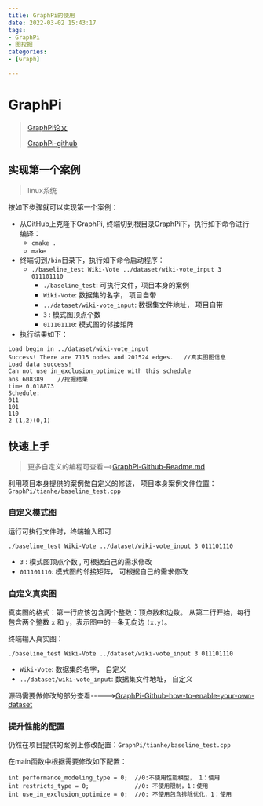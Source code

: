 ```yaml
---
title: GraphPi的使用
date: 2022-03-02 15:43:17
tags:
- GraphPi
- 图挖掘
categories:
- [Graph]

---
```


#  GraphPi

> [GraphPi论文](https://pacman.cs.tsinghua.edu.cn/~zjd/publication/sc20-graphpi/sc20-graphpi.pdf)
>
> [GraphPi-github](https://github.com/thu-pacman/GraphPi)

##  实现第一个案例

> linux系统

按如下步骤就可以实现第一个案例：

* 从GitHub上克隆下GraphPi,   终端切到根目录GraphPi下，执行如下命令进行编译：
  * `cmake .`
  * `make`
* 终端切到`/bin`目录下，执行如下命令启动程序：
  * `./baseline_test Wiki-Vote ../dataset/wiki-vote_input 3 011101110`
    * `./baseline_test`: 可执行文件，项目本身的案例
    * `Wiki-Vote`:  数据集的名字， 项目自带
    * `../dataset/wiki-vote_input`:  数据集文件地址， 项目自带
    * `3` : 模式图顶点个数
    * `011101110`: 模式图的邻接矩阵
* 执行结果如下：

```
Load begin in ../dataset/wiki-vote_input
Success! There are 7115 nodes and 201524 edges.   //真实图图信息
Load data success!
Can not use in_exclusion_optimize with this schedule
ans 608389    //挖掘结果
time 0.018873
Schedule:
011
101
110
2 (1,2)(0,1)
```



##  快速上手

> 更多自定义的编程可查看-->[GraphPi-Github-Readme.md](https://github.com/thu-pacman/GraphPi)

利用项目本身提供的案例做自定义的修该， 项目本身案例文件位置：`GraphPi/tianhe/baseline_test.cpp`

###  自定义模式图

运行可执行文件时，终端输入即可

```
./baseline_test Wiki-Vote ../dataset/wiki-vote_input 3 011101110
```

* `3` : 模式图顶点个数  , 可根据自己的需求修改
* `011101110`: 模式图的邻接矩阵， 可根据自己的需求修改

###  自定义真实图

真实图的格式：第一行应该包含两个整数：顶点数和边数。 从第二行开始，每行包含两个整数 `x` 和 `y`，表示图中的一条无向边 `(x,y)`。

终端输入真实图：

```
./baseline_test Wiki-Vote ../dataset/wiki-vote_input 3 011101110
```

* `Wiki-Vote`:  数据集的名字， 自定义
* `../dataset/wiki-vote_input`:  数据集文件地址， 自定义

源码需要做修改的部分查看----->[GraphPi-Github-how-to-enable-your-own-dataset](https://github.com/thu-pacman/GraphPi#how-to-enable-your-own-dataset)

###  提升性能的配置

仍然在项目提供的案例上修改配置：`GraphPi/tianhe/baseline_test.cpp`

在main函数中根据需要修改如下配置：

```
int performance_modeling_type = 0;  //0:不使用性能模型， 1：使用
int restricts_type = 0;             //0: 不使用限制，1：使用
int use_in_exclusion_optimize = 0;  //0: 不使用包含排除优化，1：使用
```

